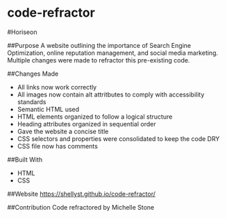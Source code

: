 # code-refractor

#Horiseon

##Purpose
A website outlining the importance of Search Engine Optimization, online reputation management, and social media marketing.
Multiple changes were made to refractor this pre-existing code.

##Changes Made
* All links now work correctly
* All images now contain alt attritbutes to comply with accessibility standards
* Semantic HTML used
* HTML elements organized to follow a logical structure
* Heading attributes organized in sequential order
* Gave the website a concise title
* CSS selectors and properties were consolidated to keep the code DRY
* CSS file now has comments

##Built With
* HTML
* CSS

##Website
https://shellyst.github.io/code-refractor/

##Contribution
Code refractored by Michelle Stone
